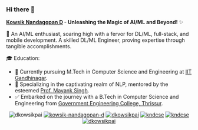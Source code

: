 ### Hi there 👋

**[Kowsik Nandagopan D](https://dkowsikpai.github.io/) - Unleashing the Magic of AI/ML and Beyond!** ✨

🚀 An AI/ML enthusiast, soaring high with a fervor for DL/ML, full-stack, and mobile development. A skilled DL/ML Engineer, proving expertise through tangible accomplishments.

🎓 Education:
- 🔭 Currently pursuing M.Tech in Computer Science and Engineering at [IIT Gandhinagar](https://iitgn.ac.in/).
- 🌱 Specializing in the captivating realm of NLP, mentored by the esteemed [Prof. Mayank Singh](https://mayank4490.github.io/).
- ✅ Embarked on the journey with a B.Tech in Computer Science and Engineering from [Government Engineering College, Thrissur](http://gectcr.ac.in/).

<!--
[Kowsik Nandagopan D](https://dkowsikpai.github.io/) is an NLP enthusiast who is fervid in DL/ML, full-stack development, and mobile development. DL/ML Engineer with demonstrable experience. 
- 🔭 Currently pursuing M.Tech in Computer Science and Engineering from [IIT Gandhinagar](https://iitgn.ac.in/).
- 🌱 Specializing in NLP under the supervision of [Prof. Mayank Singh](https://mayank4490.github.io/).
- ✅ Completed his B.Tech in Computer Science and Engineering from [Government Engineering College, Thrissur](http://gectcr.ac.in/). 
-->

<p align="center"> 
  <img src="https://komarev.com/ghpvc/?username=dkowsikpai&style=for-the-badge" alt="dkowsikpai" />
  <a href="https://www.linkedin.com/in/kowsik-nandagopan-d/"><img src="https://img.shields.io/badge/linkedin-%230077B5.svg?style=for-the-badge&logo=linkedin&logoColor=white" alt="kowsik-nandagopan-d" /></a>
  <a href="mailto:dkowsikpai@gmail.com"><img src="https://img.shields.io/badge/Gmail-D14836?style=for-the-badge&logo=gmail&logoColor=white" alt="dkowsikpai" /></a>
  <a href="https://dkowsikpai.github.io/"><img src="https://img.shields.io/badge/github%20pages-121013?style=for-the-badge&logo=github&logoColor=white" alt="kndcse" /></a>
  <a href="https://twitter.com/kndcse"><img src="https://img.shields.io/badge/Twitter-%231DA1F2.svg?style=for-the-badge&logo=Twitter&logoColor=white" alt="kndcse" /></a>
  <a href="https://www.instagram.com/kndcse/"><img src="https://img.shields.io/badge/Instagram-%23E4405F.svg?style=for-the-badge&logo=Instagram&logoColor=white" alt="dkowsikpai" /></a>
</p>

<!--
**dkowsikpai/dkowsikpai** is a ✨ _special_ ✨ repository because its `README.md` (this file) appears on your GitHub profile.

Here are some ideas to get you started:

- 🔭 I’m currently working on ...
- 🌱 I’m currently learning ...
- 👯 I’m looking to collaborate on ...
- 🤔 I’m looking for help with ...
- 💬 Ask me about ...
- 📫 How to reach me: ...
- 😄 Pronouns: ...
- ⚡ Fun fact: ...
-->
